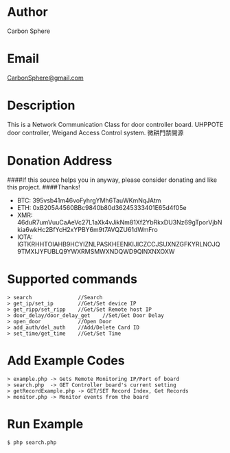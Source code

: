 # Author
Carbon Sphere

# Email

CarbonSphere@gmail.com

# Description

This is a Network Communication Class for door controller board.
UHPPOTE door controller, Weigand Access Control system. 微耕門禁開源

# Donation Address

####If this source helps you in anyway, please consider donating and like this project.
####Thanks!

- BTC: 395vsb41m46voFyhrgYMh6TauWKmNqJAtm
- ETH: 0xB205A4560BBc9840b80d36245333401E65d4f05e
- XMR: 46duR7umVuuCaAeVc27L1aXk4vJikNm81Xf2YbRkxDU3Nz69gTporVjbNkia6wkHc2BfYcH2xYPBY6m9t7AVQZU61dWmFro
- IOTA: IGTKRHHTOIAHB9HCYIZNLPASKHEENKIJICZCCJSUXNZGFKYRLNOJQ9TMXIJYFUBLQ9YWXRMSMWXNDQWD9QINXNXOXW

# Supported commands
    > search               //Search
    > get_ip/set_ip        //Get/Set device IP
    > get_ripp/set_ripp    //Get/Set Remote host IP
    > door_delay/door_delay_get    //Set/Get Door Delay
    > open_door            //Open Door
    > add_auth/del_auth    //Add/Delete Card ID
    > set_time/get_time    //Get/Set Time

# Add Example Codes
    > example.php -> Gets Remote Monitoring IP/Port of board
    > search.php  -> GET Controller board's current setting
    > getRecordExample.php -> GET/SET Record Index, Get Records
    > monitor.php -> Monitor events from the board

# Run Example
```console
$ php search.php
```


